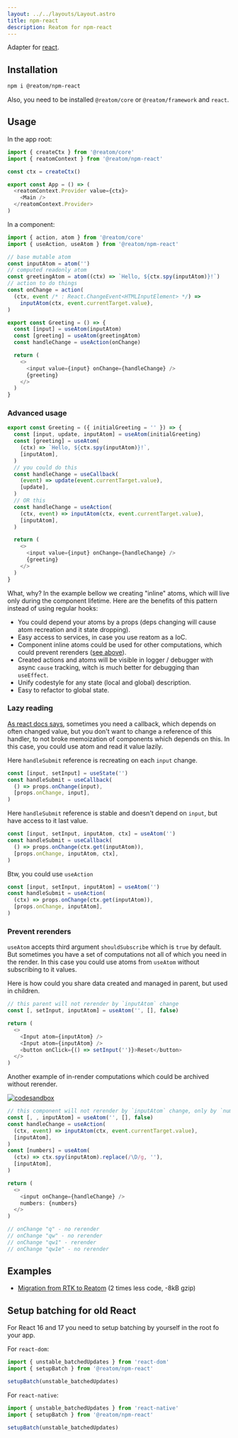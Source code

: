 ```yaml
---
layout: ../../layouts/Layout.astro
title: npm-react
description: Reatom for npm-react
---
```


Adapter for [react](https://github.com/facebook/react).

## Installation

```sh
npm i @reatom/npm-react
```

Also, you need to be installed `@reatom/core` or `@reatom/framework` and `react`.

## Usage

In the app root:

```js
import { createCtx } from '@reatom/core'
import { reatomContext } from '@reatom/npm-react'

const ctx = createCtx()

export const App = () => (
  <reatomContext.Provider value={ctx}>
    <Main />
  </reatomContext.Provider>
)
```

In a component:

```js
import { action, atom } from '@reatom/core'
import { useAction, useAtom } from '@reatom/npm-react'

// base mutable atom
const inputAtom = atom('')
// computed readonly atom
const greetingAtom = atom((ctx) => `Hello, ${ctx.spy(inputAtom)}!`)
// action to do things
const onChange = action(
  (ctx, event /* : React.ChangeEvent<HTMLInputElement> */) =>
    inputAtom(ctx, event.currentTarget.value),
)

export const Greeting = () => {
  const [input] = useAtom(inputAtom)
  const [greeting] = useAtom(greetingAtom)
  const handleChange = useAction(onChange)

  return (
    <>
      <input value={input} onChange={handleChange} />
      {greeting}
    </>
  )
}
```

### Advanced usage

```js
export const Greeting = ({ initialGreeting = '' }) => {
  const [input, update, inputAtom] = useAtom(initialGreeting)
  const [greeting] = useAtom(
    (ctx) => `Hello, ${ctx.spy(inputAtom)}!`,
    [inputAtom],
  )
  // you could do this
  const handleChange = useCallback(
    (event) => update(event.currentTarget.value),
    [update],
  )
  // OR this
  const handleChange = useAction(
    (ctx, event) => inputAtom(ctx, event.currentTarget.value),
    [inputAtom],
  )

  return (
    <>
      <input value={input} onChange={handleChange} />
      {greeting}
    </>
  )
}
```

What, why? In the example bellow we creating "inline" atoms, which will live only during the component lifetime. Here are the benefits of this pattern instead of using regular hooks:

- You could depend your atoms by a props (deps changing will cause atom recreation and it state dropping).
- Easy access to services, in case you use reatom as a IoC.
- Component inline atoms could be used for other computations, which could prevent rerenders ([see above](#prevent-rerenders)).
- Created actions and atoms will be visible in logger / debugger with async `cause` tracking, witch is much better for debugging than `useEffect`.
- Unify codestyle for any state (local and global) description.
- Easy to refactor to global state.

### Lazy reading

[As react docs says](https://reactjs.org/docs/hooks-faq.html#how-to-read-an-often-changing-value-from-usecallback), sometimes you need a callback, which depends on often changed value, but you don't want to change a reference of this handler, to not broke memoization of components which depends on this. In this case, you could use atom and read it value lazily.

Here `handleSubmit` reference is recreating on each `input` change.

```js
const [input, setInput] = useState('')
const handleSubmit = useCallback(
  () => props.onChange(input),
  [props.onChange, input],
)
```

Here `handleSubmit` reference is stable and doesn't depend on `input`, but have access to it last value.

```js
const [input, setInput, inputAtom, ctx] = useAtom('')
const handleSubmit = useCallback(
  () => props.onChange(ctx.get(inputAtom)),
  [props.onChange, inputAtom, ctx],
)
```

Btw, you could use `useAction`

```js
const [input, setInput, inputAtom] = useAtom('')
const handleSubmit = useAction(
  (ctx) => props.onChange(ctx.get(inputAtom)),
  [props.onChange, inputAtom],
)
```

### Prevent rerenders

`useAtom` accepts third argument `shouldSubscribe` which is `true` by default. But sometimes you have a set of computations not all of which you need in the render. In this case you could use atoms from `useAtom` without subscribing to it values.

Here is how could you share data created and managed in parent, but used in children.

```ts
// this parent will not rerender by `inputAtom` change
const [, setInput, inputAtom] = useAtom('', [], false)

return (
  <>
    <Input atom={inputAtom} />
    <Input atom={inputAtom} />
    <button onClick={() => setInput('')}>Reset</button>
  </>
)
```

Another example of in-render computations which could be archived without rerender.

[![codesandbox](https://codesandbox.io/static/img/play-codesandbox.svg)](https://codesandbox.io/s/elegant-forest-w2106l?file=/src/App.tsx)

```js
// this component will not rerender by `inputAtom` change, only by `numbers` change
const [, , inputAtom] = useAtom('', [], false)
const handleChange = useAction(
  (ctx, event) => inputAtom(ctx, event.currentTarget.value),
  [inputAtom],
)
const [numbers] = useAtom(
  (ctx) => ctx.spy(inputAtom).replace(/\D/g, ''),
  [inputAtom],
)

return (
  <>
    <input onChange={handleChange} />
    numbers: {numbers}
  </>
)

// onChange "q" - no rerender
// onChange "qw" - no rerender
// onChange "qw1" - rerender
// onChange "qw1e" - no rerender
```

## Examples

- [Migration from RTK to Reatom](https://github.com/artalar/RTK-entities-basic-example/pull/1/files#diff-43162f68100a9b5eb2e58684c7b9a5dc7b004ba28fd8a4eb6461402ec3a3a6c6) (2 times less code, -8kB gzip)

## Setup batching for old React

For React 16 and 17 you need to setup batching by yourself in the root fo your app.

For `react-dom`:

```js
import { unstable_batchedUpdates } from 'react-dom'
import { setupBatch } from '@reatom/npm-react'

setupBatch(unstable_batchedUpdates)
```

For `react-native`:

```js
import { unstable_batchedUpdates } from 'react-native'
import { setupBatch } from '@reatom/npm-react'

setupBatch(unstable_batchedUpdates)
```
